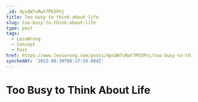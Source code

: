 ```yaml
---
_id: 4psQW7vRwt7PE5Pnj
title: Too busy to think about life
slug: too-busy-to-think-about-life
type: post
tags:
  - LessWrong
  - Concept
  - Post
href: https://www.lesswrong.com/posts/4psQW7vRwt7PE5Pnj/too-busy-to-think-about-life
synchedAt: '2022-08-30T08:17:59.004Z'
---
```


# Too Busy to Think About Life
